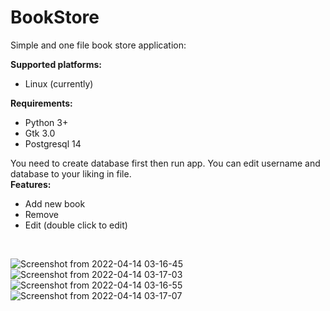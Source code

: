# BookStore
Simple and one file book store application:

<b>Supported platforms:</b><br>

- Linux (currently)

<b>Requirements:</b><br>

- Python 3+ <br>
- Gtk 3.0 <br>
- Postgresql 14 <br>

You need to create database first then run app.
You can edit username and database to your liking in file.
<br>
<b>Features: </b>
 - Add new book
 - Remove
 - Edit (double click to edit)
<br>

![Screenshot from 2022-04-14 03-16-45](https://user-images.githubusercontent.com/33904527/163295140-43c97922-030c-42e5-8970-111c462532ee.png)
![Screenshot from 2022-04-14 03-17-03](https://user-images.githubusercontent.com/33904527/163295163-0c517cd2-4dc5-4a33-9389-1306b5882f33.png)
![Screenshot from 2022-04-14 03-16-55](https://user-images.githubusercontent.com/33904527/163295168-d22e8fba-5e23-4b06-86ce-637511305675.png)
![Screenshot from 2022-04-14 03-17-07](https://user-images.githubusercontent.com/33904527/163295173-ac333aa6-22b9-46e9-bf77-1808c26c2ebe.png)



